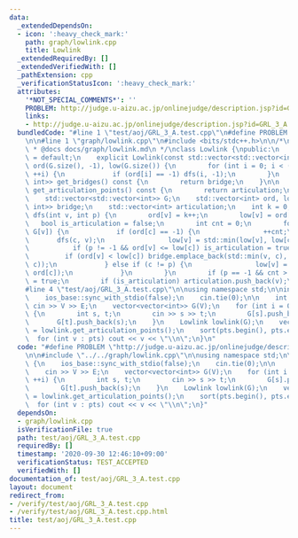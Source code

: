 ```yaml
---
data:
  _extendedDependsOn:
  - icon: ':heavy_check_mark:'
    path: graph/lowlink.cpp
    title: Lowlink
  _extendedRequiredBy: []
  _extendedVerifiedWith: []
  _pathExtension: cpp
  _verificationStatusIcon: ':heavy_check_mark:'
  attributes:
    '*NOT_SPECIAL_COMMENTS*': ''
    PROBLEM: http://judge.u-aizu.ac.jp/onlinejudge/description.jsp?id=GRL_3_A
    links:
    - http://judge.u-aizu.ac.jp/onlinejudge/description.jsp?id=GRL_3_A
  bundledCode: "#line 1 \"test/aoj/GRL_3_A.test.cpp\"\n#define PROBLEM \"http://judge.u-aizu.ac.jp/onlinejudge/description.jsp?id=GRL_3_A\"\
    \n\n#line 1 \"graph/lowlink.cpp\"\n#include <bits/stdc++.h>\n\n/*\n * @brief Lowlink\n\
    \ * @docs docs/graph/lowlink.md\n */\nclass Lowlink {\npublic:\n    Lowlink()\
    \ = default;\n    explicit Lowlink(const std::vector<std::vector<int>> G) : G(G),\
    \ ord(G.size(), -1), low(G.size()) {\n        for (int i = 0; i < (int) G.size();\
    \ ++i) {\n            if (ord[i] == -1) dfs(i, -1);\n        }\n    }\n\n    std::vector<std::pair<int,\
    \ int>> get_bridges() const {\n        return bridge;\n    }\n\n    std::vector<int>\
    \ get_articulation_points() const {\n        return articulation;\n    }\n\nprivate:\n\
    \    std::vector<std::vector<int>> G;\n    std::vector<int> ord, low;\n    std::vector<std::pair<int,\
    \ int>> bridge;\n    std::vector<int> articulation;\n    int k = 0;\n\n    void\
    \ dfs(int v, int p) {\n        ord[v] = k++;\n        low[v] = ord[v];\n     \
    \   bool is_articulation = false;\n        int cnt = 0;\n        for (int c :\
    \ G[v]) {\n            if (ord[c] == -1) {\n                ++cnt;\n         \
    \       dfs(c, v);\n                low[v] = std::min(low[v], low[c]);\n     \
    \           if (p != -1 && ord[v] <= low[c]) is_articulation = true;\n       \
    \         if (ord[v] < low[c]) bridge.emplace_back(std::min(v, c), std::max(v,\
    \ c));\n            } else if (c != p) {\n                low[v] = std::min(low[v],\
    \ ord[c]);\n            }\n        }\n        if (p == -1 && cnt > 1) is_articulation\
    \ = true;\n        if (is_articulation) articulation.push_back(v);\n    }\n};\n\
    #line 4 \"test/aoj/GRL_3_A.test.cpp\"\n\nusing namespace std;\n\nint main() {\n\
    \    ios_base::sync_with_stdio(false);\n    cin.tie(0);\n\n    int V, E;\n   \
    \ cin >> V >> E;\n    vector<vector<int>> G(V);\n    for (int i = 0; i < E; ++i)\
    \ {\n        int s, t;\n        cin >> s >> t;\n        G[s].push_back(t);\n \
    \       G[t].push_back(s);\n    }\n    Lowlink lowlink(G);\n    vector<int> pts\
    \ = lowlink.get_articulation_points();\n    sort(pts.begin(), pts.end());\n  \
    \  for (int v : pts) cout << v << \"\\n\";\n}\n"
  code: "#define PROBLEM \"http://judge.u-aizu.ac.jp/onlinejudge/description.jsp?id=GRL_3_A\"\
    \n\n#include \"../../graph/lowlink.cpp\"\n\nusing namespace std;\n\nint main()\
    \ {\n    ios_base::sync_with_stdio(false);\n    cin.tie(0);\n\n    int V, E;\n\
    \    cin >> V >> E;\n    vector<vector<int>> G(V);\n    for (int i = 0; i < E;\
    \ ++i) {\n        int s, t;\n        cin >> s >> t;\n        G[s].push_back(t);\n\
    \        G[t].push_back(s);\n    }\n    Lowlink lowlink(G);\n    vector<int> pts\
    \ = lowlink.get_articulation_points();\n    sort(pts.begin(), pts.end());\n  \
    \  for (int v : pts) cout << v << \"\\n\";\n}"
  dependsOn:
  - graph/lowlink.cpp
  isVerificationFile: true
  path: test/aoj/GRL_3_A.test.cpp
  requiredBy: []
  timestamp: '2020-09-30 12:46:10+09:00'
  verificationStatus: TEST_ACCEPTED
  verifiedWith: []
documentation_of: test/aoj/GRL_3_A.test.cpp
layout: document
redirect_from:
- /verify/test/aoj/GRL_3_A.test.cpp
- /verify/test/aoj/GRL_3_A.test.cpp.html
title: test/aoj/GRL_3_A.test.cpp
---
```

